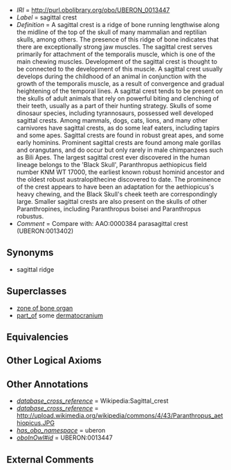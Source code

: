  * *IRI* = http://purl.obolibrary.org/obo/UBERON_0013447
 * *Label* = sagittal crest
 * *Definition* = A sagittal crest is a ridge of bone running lengthwise along the midline of the top of the skull of many mammalian and reptilian skulls, among others. The presence of this ridge of bone indicates that there are exceptionally strong jaw muscles. The sagittal crest serves primarily for attachment of the temporalis muscle, which is one of the main chewing muscles. Development of the sagittal crest is thought to be connected to the development of this muscle. A sagittal crest usually develops during the childhood of an animal in conjunction with the growth of the temporalis muscle, as a result of convergence and gradual heightening of the temporal lines. A sagittal crest tends to be present on the skulls of adult animals that rely on powerful biting and clenching of their teeth, usually as a part of their hunting strategy. Skulls of some dinosaur species, including tyrannosaurs, possessed well developed sagittal crests. Among mammals, dogs, cats, lions, and many other carnivores have sagittal crests, as do some leaf eaters, including tapirs and some apes. Sagittal crests are found in robust great apes, and some early hominins. Prominent sagittal crests are found among male gorillas and orangutans, and do occur but only rarely in male chimpanzees such as Bili Apes. The largest sagittal crest ever discovered in the human lineage belongs to the 'Black Skull', Paranthropus aethiopicus field number KNM WT 17000, the earliest known robust hominid ancestor and the oldest robust australopithecine discovered to date. The prominence of the crest appears to have been an adaptation for the aethiopicus's heavy chewing, and the Black Skull's cheek teeth are correspondingly large. Smaller sagittal crests are also present on the skulls of other Paranthropines, including Paranthropus boisei and Paranthropus robustus.
 * *Comment* = Compare with: AAO:0000384 parasagittal crest (UBERON:0013402)

## Synonyms

 * sagittal ridge

## Superclasses

 * [zone of bone organ](../../UBERON/13/UBERON_0005913.md)
 * [part_of](../../BFO/50/BFO_0000050.md) some [dermatocranium](../../UBERON/13/UBERON_0003113.md)

## Equivalencies


## Other Logical Axioms


## Other Annotations

 * *[database_cross_reference](../../ef/oboInOwl#hasDbXref.md)* = Wikipedia:Sagittal_crest
 * *[database_cross_reference](../../ef/oboInOwl#hasDbXref.md)* = http://upload.wikimedia.org/wikipedia/commons/4/43/Paranthropus_aethiopicus.JPG
 * *[has_obo_namespace](../../ce/oboInOwl#hasOBONamespace.md)* = uberon
 * *[oboInOwl#id](../../id/oboInOwl#id.md)* = UBERON:0013447

## External Comments

